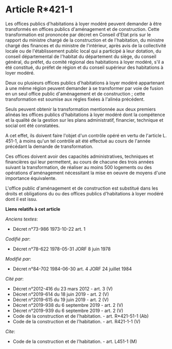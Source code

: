 # Article R*421-1

Les offices publics d'habitations à loyer modéré peuvent demander à être transformés en offices publics d'aménagement et de
construction. Cette transformation est prononcée par décret en Conseil d'Etat pris sur le rapport du ministre chargé de la
construction et de l'habitation, du ministre chargé des finances et du ministre de l'intérieur, après avis de la collectivité
locale ou de l'établissement public local qui a participé à leur dotation, du conseil départemental de l'habitat du
département du siège, du conseil général, du préfet, du comité régional des habitations à loyer modéré, s'il a été constitué,
du préfet de région et du conseil supérieur des habitations à loyer modéré.

Deux ou plusieurs offices publics d'habitations à loyer modéré appartenant à une même région  peuvent demander à se
transformer par voie de fusion en un seul office public d'aménagement et de construction ; cette transformation est soumise
aux règles fixées à l'alinéa précédent.

Seuls peuvent obtenir la transformation mentionnée aux deux premiers alinéas les offices publics d'habitations à loyer modéré
dont la compétence et la qualité de la gestion sur les plans administratif, financier, technique et social ont été
constatées.

A cet effet, ils doivent faire l'objet d'un contrôle opéré en vertu de l'article L. 451-1, à moins qu'un tel contrôle ait été
effectué au cours de l'année précédant la demande de transformation.

Ces offices doivent avoir des capacités administratives, techniques et financières qui leur permettent, au cours de chacune
des trois années suivant la transformation, de réaliser au moins 500 logements ou des opérations d'aménagement nécessitant la
mise en oeuvre de moyens d'une importance équivalente.

L'office public d'aménagement et de construction est substitué dans les droits et obligations du ou des offices publics
d'habitations à loyer modéré dont il est issu.

**Liens relatifs à cet article**

_Anciens textes_:

  - Décret n°73-986 1973-10-22 art. 1

_Codifié par_:

  - Décret n°78-622 1978-05-31 JORF 8 juin 1978

_Modifié par_:

  - Décret n°84-702 1984-06-30 art. 4 JORF 24 juillet 1984

_Cité par_:

  - Décret n°2012-416  du 23 mars 2012 - art. 3 (V)
  - Décret n°2019-614 du 18 juin 2019 - art. 2 (V)
  - Décret n°2019-615 du 19 juin 2019 - art. 2 (V)
  - Décret n°2019-938 du 6 septembre 2019 - art. 2 (V)
  - Décret n°2019-939 du 6 septembre 2019 - art. 2 (V)
  - Code de la construction et de l'habitation. - art. R*421-51-1 (Ab)
  - Code de la construction et de l'habitation. - art. R421-1-1 (V)

_Cite_:

  - Code de la construction et de l'habitation. - art. L451-1 (M)
